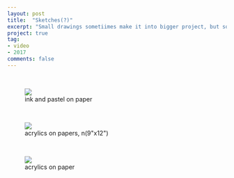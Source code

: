 ```yaml
---
layout: post
title:  "Sketches(?)"
excerpt: "Small drawings sometiimes make it into bigger project, but sometimes just go to trash can."
project: true
tag:
- video
- 2017
comments: false
---
```

<br>


<figure>
	<a href="https://drive.google.com/uc?id=13CmRUj0AP9W5XbRP5WxTjBQIQdNcatty"><img src="https://drive.google.com/uc?id=13CmRUj0AP9W5XbRP5WxTjBQIQdNcatty"></a>
	<figcaption> ink and pastel on paper </figcaption>
</figure>

<br>

<figure>
	<a href="https://drive.google.com/uc?id=1EzdhZBnHJyeVURbHo3eRcKYZJ2nudy-y"><img src="https://drive.google.com/uc?id=1EzdhZBnHJyeVURbHo3eRcKYZJ2nudy-y"></a>
	<figcaption> acrylics on papers, n(9"x12") </figcaption>
</figure>

<br>

<figure>
	<a href="https://drive.google.com/uc?id=1GAvnVbwTMAw2K-gG3j9L82caiSmBxrVL"><img src="https://drive.google.com/uc?id=1GAvnVbwTMAw2K-gG3j9L82caiSmBxrVL"></a>
	<figcaption> acrylics on paper </figcaption>
</figure>


